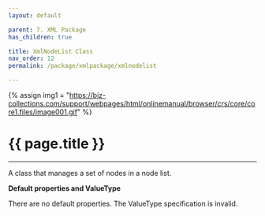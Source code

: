 ```yaml
---
layout: default

parent: 7. XML Package
has_children: true

title: XmlNodeList Class
nav_order: 12
permalink: /package/xmlpackage/xmlnodelist

---
```

{% assign img1 = "https://biz-collections.com/support/webpages/html/onlinemanual/browser/crs/core/core1.files/image001.gif" %}

# {{ page.title }}

---

A class that manages a set of nodes in a node list.

**Default properties and ValueType**

There are no default properties. The ValueType specification is invalid.